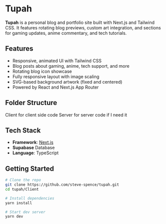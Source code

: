 # Tupah

**Tupah** is a personal blog and portfolio site built with Next.js and Tailwind CSS. It features rotating blog previews, custom art integration, and sections for gaming updates, anime commentary, and tech tutorials.

## Features

- Responsive, animated UI with Tailwind CSS
- Blog posts about gaming, anime, tech support, and more
- Rotating blog icon showcase
- Fully responsive layout with image scaling
- SVG-based background artwork (fixed and centered)
- Powered by React and Next.js App Router

## Folder Structure
Client for client side code
Server for server code if I need it


## Tech Stack

- **Framework**: [Next.js](https://nextjs.org/)
- **Supabase** Database
- **Language**: TypeScript

## Getting Started

```bash
# Clone the repo
git clone https://github.com/steve-spence/tupah.git
cd tupah/Client

# Install dependencies
yarn install

# Start dev server
yarn dev
